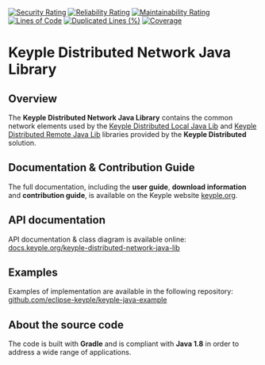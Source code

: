 [![Security Rating](https://sonarcloud.io/api/project_badges/measure?project=eclipse_keyple-distributed-network-java-lib&metric=security_rating)](https://sonarcloud.io/summary/new_code?id=eclipse_keyple-distributed-network-java-lib)
[![Reliability Rating](https://sonarcloud.io/api/project_badges/measure?project=eclipse_keyple-distributed-network-java-lib&metric=reliability_rating)](https://sonarcloud.io/summary/new_code?id=eclipse_keyple-distributed-network-java-lib)
[![Maintainability Rating](https://sonarcloud.io/api/project_badges/measure?project=eclipse_keyple-distributed-network-java-lib&metric=sqale_rating)](https://sonarcloud.io/summary/new_code?id=eclipse_keyple-distributed-network-java-lib)
[![Lines of Code](https://sonarcloud.io/api/project_badges/measure?project=eclipse_keyple-distributed-network-java-lib&metric=ncloc)](https://sonarcloud.io/summary/new_code?id=eclipse_keyple-distributed-network-java-lib)
[![Duplicated Lines (%)](https://sonarcloud.io/api/project_badges/measure?project=eclipse_keyple-distributed-network-java-lib&metric=duplicated_lines_density)](https://sonarcloud.io/summary/new_code?id=eclipse_keyple-distributed-network-java-lib)
[![Coverage](https://sonarcloud.io/api/project_badges/measure?project=eclipse_keyple-distributed-network-java-lib&metric=coverage)](https://sonarcloud.io/summary/new_code?id=eclipse_keyple-distributed-network-java-lib)

# Keyple Distributed Network Java Library

## Overview

The **Keyple Distributed Network Java Library** contains the common network elements used by the [Keyple Distributed Local Java Lib](https://github.com/eclipse-keyple/keyple-distributed-local-java-lib) and [Keyple Distributed Remote Java Lib](https://github.com/eclipse-keyple/keyple-distributed-remote-java-lib) libraries provided by the **Keyple Distributed** solution.

## Documentation & Contribution Guide

The full documentation, including the **user guide**, **download information** and **contribution guide**, is available on the Keyple website [keyple.org](https://keyple.org).

## API documentation

API documentation & class diagram is available online: [docs.keyple.org/keyple-distributed-network-java-lib](https://docs.keyple.org/keyple-distributed-network-java-lib)

## Examples

Examples of implementation are available in the following repository: [github.com/eclipse-keyple/keyple-java-example](https://github.com/eclipse-keyple/keyple-java-example)

## About the source code

The code is built with **Gradle** and is compliant with **Java 1.8** in order to address a wide range of applications.
